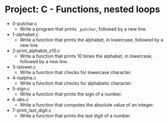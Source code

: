 # Project: C - Functions, nested loops

*  0-putchar.c
   - Write a program that prints `_putchar`, followed by a new line.
*  1-alphabet.c
   - Write a function that prints the alphabet, in lowercase, followed by a new line.
*  2-print_alphabet_x10.c
   - Write a function that prints 10 times the alphabet, in lowercase, followed by a new line.
*  3-islower.c
   - Write a function that checks for lowercase character.
*  4-isalpha.c
   - Write a function that checks for alphabetic character.
*  5-sign.c
   - Write a function that prints the sign of a number.
*  6-abs.c
   - Write a function that computes the absolute value of an integer.
*  7-print_last_digit.c
   - Write a function that prints the last digit of a number.
